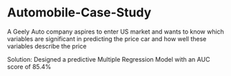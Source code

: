# Automobile-Case-Study
A Geely Auto company aspires to enter US market and wants to know which variables are significant in predicting the price car and how well these variables describe the price 

Solution: Designed a predictive Multiple Regression Model with an AUC score of 85.4% 
